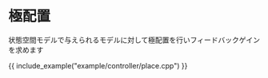 # 極配置

状態空間モデルで与えられるモデルに対して極配置を行いフィードバックゲインを求めます

{{ include_example("example/controller/place.cpp") }}
